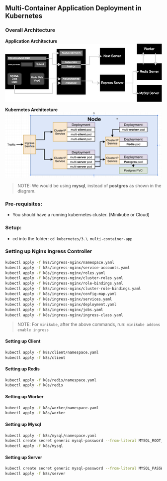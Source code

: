 ## Multi-Container Application Deployment in Kubernetes

### Overall Architecture

**Application Architecture**
![app-architecture](app-architecture.png)

**Kubernetes Architecture**
![architecture](architecture.png)

> NOTE: We would be using **mysql**, instead of **postgres** as shown in the diagram.

### Pre-requisites:

- You should have a running kubernetes cluster. (Minikube or Cloud)

### Setup:

- cd into the folder: `cd kubernetes/3.\ multi-container-app`

### Setting up Nginx Ingress Controller

```bash
kubectl apply -f k8s/ingress-nginx/namespace.yaml
kubectl apply -f k8s/ingress-nginx/service-accounts.yaml
kubectl apply -f k8s/ingress-nginx/roles.yaml
kubectl apply -f k8s/ingress-nginx/cluster-roles.yaml
kubectl apply -f k8s/ingress-nginx/role-bindings.yaml
kubectl apply -f k8s/ingress-nginx/cluster-role-bindings.yaml
kubectl apply -f k8s/ingress-nginx/config-map.yaml
kubectl apply -f k8s/ingress-nginx/services.yaml
kubectl apply -f k8s/ingress-nginx/deployment.yaml
kubectl apply -f k8s/ingress-nginx/jobs.yaml
kubectl apply -f k8s/ingress-nginx/ingress-class.yaml
```

> NOTE: For `minikube`, after the above commands, run: `minikube addons enable ingress`

#### Setting up Client

```bash
kubectl apply -f k8s/client/namespace.yaml
kubectl apply -f k8s/client
```

#### Setting up Redis

```bash
kubectl apply -f k8s/redis/namespace.yaml
kubectl apply -f k8s/redis
```

#### Setting up Worker

```bash
kubectl apply -f k8s/worker/namespace.yaml
kubectl apply -f k8s/worker
```

#### Setting up Mysql

```bash
kubectl apply -f k8s/mysql/namespace.yaml
kubectl create secret generic mysql-password --from-literal MYSQL_ROOT_PASSWORD=password123 -n mysql
kubectl apply -f k8s/mysql
```

#### Setting up Server

```bash
kubectl create secret generic mysql-password --from-literal MYSQL_PASSWORD=password123 -n server
kubectl apply -f k8s/server
```
